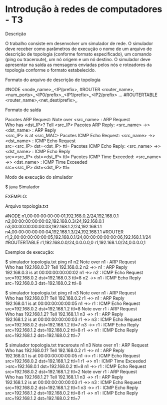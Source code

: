 # Introdução à redes de computadores - T3

Descrição

O trabalho consiste em desenvolver um simulador de rede. O simulador deve receber como parâmetros de execução o nome de um arquivo de descrição de topologia (conforme formato especificado), um comando (ping ou traceroute), um nó origem e um nó destino. O simulador deve apresentar na saída as mensagens enviadas pelos nós e roteadores da topologia conforme o formato estabelecido.

Formato do arquivo de descrição de topologia

#NODE
<node_name>,<MAC>,<IP/prefix>,<gateway>
#ROUTER
<router_name>,<num_ports>,<MAC0>,<IP0/prefix>,<MAC1>,<IP1/prefix>,<MAC2>,<IP2/prefix> …
#ROUTERTABLE
<router_name>,<net_dest/prefix>,<nexthop>,<port>

Formato de saída

Pacotes ARP Request: Note over <src_name> : ARP Request<br/>Who has <dst_IP>? Tell <src_IP>
Pacotes ARP Reply: <src_name> ->> <dst_name> : ARP Reply<br/><src_IP> is at <src_MAC>
Pacotes ICMP Echo Request: <src_name> ->> <dst_name> : ICMP Echo Request<br/>src=<src_IP> dst=<dst_IP> ttl=<TTL>
Pacotes ICMP Echo Reply: <src_name> ->> <dst_name> : ICMP Echo Reply<br/>src=<src_IP> dst=<dst_IP> ttl=<TTL>
Pacotes ICMP Time Exceeded: <src_name> ->> <dst_name> : ICMP Time Exceeded<br/>src=<src_IP> dst=<dst_IP> ttl=<TTL>

Modo de execução do simulador

$ java Simulador <topologia> <comando> <origem> <destino>

EXEMPLO:

Arquivo topologia.txt

#NODE
n1,00:00:00:00:00:01,192.168.0.2/24,192.168.0.1
n2,00:00:00:00:00:02,192.168.0.3/24,192.168.0.1
n3,00:00:00:00:00:03,192.168.1.2/24,192.168.1.1
n4,00:00:00:00:00:04,192.168.1.3/24,192.168.1.1
#ROUTER
r1,2,00:00:00:00:00:05,192.168.0.1/24,00:00:00:00:00:06,192.168.1.1/24
#ROUTERTABLE
r1,192.168.0.0/24,0.0.0.0,0
r1,192.168.1.0/24,0.0.0.0,1

Exemplos de execução:

$ simulador topologia.txt ping n1 n2
Note over n1 : ARP Request<br/>Who has 192.168.0.3? Tell 192.168.0.2
n2 ->> n1 : ARP Reply<br/>192.168.0.3 is at 00:00:00:00:00:02
n1 ->> n2 : ICMP Echo Request<br/>src=192.168.0.2 dst=192.168.0.3 ttl=8
n2 ->> n1 : ICMP Echo Reply<br/>src=192.168.0.3 dst=192.168.0.2 ttl=8

$ simulador topologia.txt ping n1 n3
Note over n1 : ARP Request<br/>Who has 192.168.0.1? Tell 192.168.0.2
r1 ->> n1 : ARP Reply<br/>192.168.0.1 is at 00:00:00:00:00:05
n1 ->> r1 : ICMP Echo Request<br/>src=192.168.0.2 dst=192.168.1.2 ttl=8
Note over r1 : ARP Request<br/>Who has 192.168.1.2? Tell 192.168.1.1
n3 ->> r1 : ARP Reply<br/>192.168.1.2 is at 00:00:00:00:00:03
r1 ->> n3 : ICMP Echo Request<br/>src=192.168.0.2 dst=192.168.1.2 ttl=7
n3 ->> r1 : ICMP Echo Reply<br/>src=192.168.1.2 dst=192.168.0.2 ttl=8
r1 ->> n1 : ICMP Echo Reply<br/>src=192.168.1.2 dst=192.168.0.2 ttl=7

$ simulador topologia.txt traceroute n1 n3
Note over n1 : ARP Request<br/>Who has 192.168.0.1? Tell 192.168.0.2
r1 ->> n1 : ARP Reply<br/>192.168.0.1 is at 00:00:00:00:00:05
n1 ->> r1 : ICMP Echo Request<br/>src=192.168.0.2 dst=192.168.1.2 ttl=1
r1 ->> n1 : ICMP Time Exceeded<br/>>src=192.168.0.1 dst=192.168.0.2 ttl=8
n1 ->> r1 : ICMP Echo Request<br/>src=192.168.0.2 dst=192.168.1.2 ttl=2
Note over r1 : ARP Request<br/>Who has 192.168.1.2? Tell 192.168.1.1
n3 ->> r1 : ARP Reply<br/>192.168.1.2 is at 00:00:00:00:00:03
r1 ->> n3 : ICMP Echo Request<br/>src=192.168.0.2 dst=192.168.1.2 ttl=1
n3 ->> r1 : ICMP Echo Reply<br/>src=192.168.1.2 dst=192.168.0.2 ttl=8
r1 ->> n1 : ICMP Echo Reply<br/>src=192.168.1.2 dst=192.168.0.2 ttl=7
